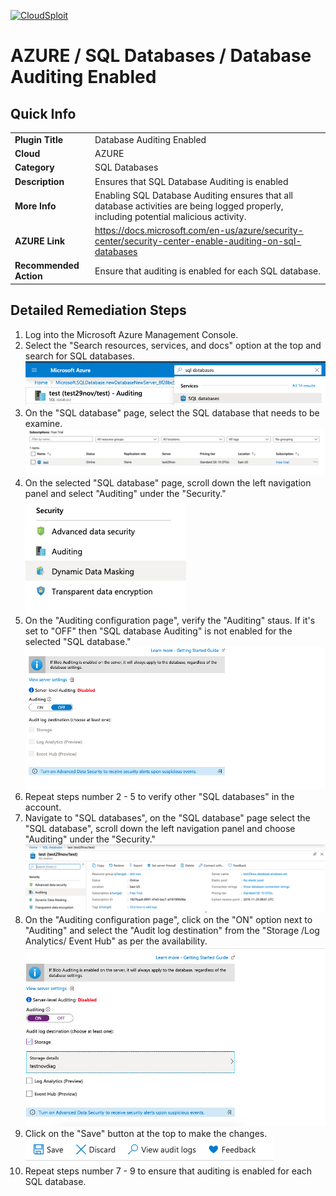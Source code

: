 [![CloudSploit](https://cloudsploit.com/img/logo-new-big-text-100.png "CloudSploit")](https://cloudsploit.com)

# AZURE / SQL Databases / Database Auditing Enabled

## Quick Info

| | |
|-|-|
| **Plugin Title** | Database Auditing Enabled |
| **Cloud** | AZURE |
| **Category** | SQL Databases |
| **Description** | Ensures that SQL Database Auditing is enabled |
| **More Info** | Enabling SQL Database Auditing ensures that all database activities are being logged properly, including potential malicious activity. |
| **AZURE Link** | https://docs.microsoft.com/en-us/azure/security-center/security-center-enable-auditing-on-sql-databases |
| **Recommended Action** | Ensure that auditing is enabled for each SQL database. |

## Detailed Remediation Steps

1. Log into the Microsoft Azure Management Console.
2. Select the "Search resources, services, and docs" option at the top and search for SQL databases. </br> <img src="/resources/azure/sqldatabases/database-auditing-enabled/step2.png"/>
3. On the "SQL database" page, select the SQL database that needs to be examine.</br><img src="/resources/azure/sqldatabases/database-auditing-enabled/step3.png"/>
4. On the selected "SQL database" page, scroll down the left navigation panel and select "Auditing" under the "Security."</br> <img src="/resources/azure/sqldatabases/database-auditing-enabled/step4.png"/>
5. On the "Auditing configuration page", verify the "Auditing" staus. If it's set to "OFF" then "SQL database Auditing" is not enabled for the selected "SQL database." </br> <img src="/resources/azure/sqldatabases/database-auditing-enabled/step5.png"/>
6. Repeat steps number 2 - 5 to verify other "SQL databases" in the account.</br>
7. Navigate to "SQL databases", on the "SQL database" page select the "SQL database", scroll down the left navigation panel and choose "Auditing" under the "Security."</br> <img src="/resources/azure/sqldatabases/database-auditing-enabled/step7.png"/>
8. On the "Auditing configuration page", click on the "ON" option next to "Auditing" and select the "Audit log destination" from the "Storage /Log Analytics/ Event Hub" as per the availability.</br>  <img src="/resources/azure/sqldatabases/database-auditing-enabled/step8.png"/>
9. Click on the "Save" button at the top to make the changes.</br>  <img src="/resources/azure/sqldatabases/database-auditing-enabled/step9.png"/>
10. Repeat steps number 7 - 9 to ensure that auditing is enabled for each SQL database.</br>
